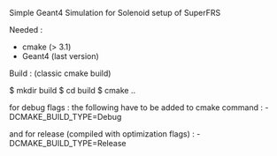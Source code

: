 Simple Geant4 Simulation for Solenoid setup of SuperFRS

Needed : 
* cmake (> 3.1)
* Geant4 (last version)

Build : (classic cmake build)

$ mkdir build
$ cd build
$ cmake ..

for debug flags : the following have to be added to cmake command :
-DCMAKE_BUILD_TYPE=Debug

and for release (compiled with optimization flags) :
-DCMAKE_BUILD_TYPE=Release